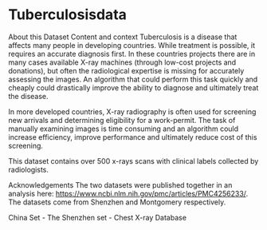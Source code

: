 # Tuberculosisdata
About this Dataset
Content and context
Tuberculosis is a disease that affects many people in developing countries. While treatment is possible, it requires an accurate diagnosis first. In these countries projects there are in many cases available X-ray machines (through low-cost projects and donations), but often the radiological expertise is missing for accurately assessing the images. An algorithm that could perform this task quickly and cheaply could drastically improve the ability to diagnose and ultimately treat the disease.

In more developed countries, X-ray radiography is often used for screening new arrivals and determining eligibility for a work-permit. The task of manually examining images is time consuming and an algorithm could increase efficiency, improve performance and ultimately reduce cost of this screening.

This dataset contains over 500 x-rays scans with clinical labels collected by radiologists.

Acknowledgements
The two datasets were published together in an analysis here: https://www.ncbi.nlm.nih.gov/pmc/articles/PMC4256233/.
The datasets come from Shenzhen and Montgomery respectively.

China Set - The Shenzhen set - Chest X-ray Database

